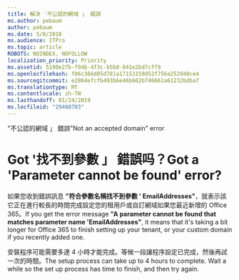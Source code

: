 ```yaml
---
title: 解決 '不公認的網域 」 錯誤
ms.author: pebaum
author: pebaum
ms.date: 5/8/2018
ms.audience: ITPro
ms.topic: article
ROBOTS: NOINDEX, NOFOLLOW
localization_priority: Priority
ms.assetid: 5190e27b-f94b-4f3c-b5b8-841e2bd7cff9
ms.openlocfilehash: f06c366d05d781a17153159d52f756a252940ce4
ms.sourcegitcommit: e2864efcfb493b6e46b662b746661a61232bdba7
ms.translationtype: MT
ms.contentlocale: zh-TW
ms.lasthandoff: 01/24/2019
ms.locfileid: "29460703"
---
```

<span data-ttu-id="cf313-102">"不公認的網域 」 錯誤</span><span class="sxs-lookup"><span data-stu-id="cf313-102">"Not an accepted domain" error</span></span>

# <a name="got-a-parameter-cannot-be-found-error"></a><span data-ttu-id="cf313-103">Got '找不到參數 」 錯誤吗？</span><span class="sxs-lookup"><span data-stu-id="cf313-103">Got a 'Parameter cannot be found' error?</span></span>

<span data-ttu-id="cf313-104">如果您收到錯誤訊息 **"符合參數名稱找不到參數 ' EmailAddresses"**，就表示該它正在進行較長的時間完成設定您的租用戶或自訂網域如果您最近新增的 Office 365。</span><span class="sxs-lookup"><span data-stu-id="cf313-104">If you get the error message **"A parameter cannot be found that matches parameter name 'EmailAddresses"**, it means that it's taking a bit longer for Office 365 to finish setting up your tenant, or your custom domain if you recently added one.</span></span> 
  
<span data-ttu-id="cf313-p101">安裝程序可能需要多達 4 小時才能完成。等候一段讓程序設定已完成，然後再試一次的時間。</span><span class="sxs-lookup"><span data-stu-id="cf313-p101">The setup process can take up to 4 hours to complete. Wait a while so the set up process has time to finish, and then try again.</span></span>
  

